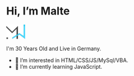 <div>
  <h1 display="inline-block" width="50%" float="left"> Hi, I’m Malte </h1>
  <img display="inline-block" float="right" width="50px" src="MW_Dev_Dunke.png">
</div>



<p> I'm 30 Years Old and Live in Germany. </p>


- 👀 I’m interested in HTML/CSS/JS/MySql/VBA.
- 🌱 I’m currently learning JavaScript.


<!---
osbad28/osbad28 is a ✨ special ✨ repository because its `README.md` (this file) appears on your GitHub profile.
You can click the Preview link to take a look at your changes.
--->


